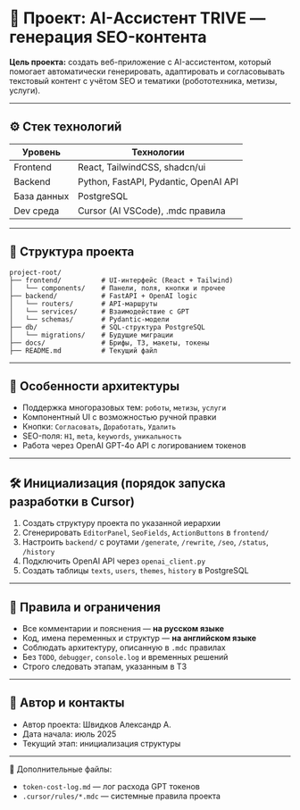 # 📘 Проект: AI-Ассистент TRIVE — генерация SEO-контента

**Цель проекта:** создать веб-приложение с AI-ассистентом, который помогает автоматически генерировать, адаптировать и согласовывать текстовый контент с учётом SEO и тематики (робототехника, метизы, услуги).

---

## ⚙️ Стек технологий

| Уровень     | Технологии                          |
|-------------|--------------------------------------|
| Frontend    | React, TailwindCSS, shadcn/ui       |
| Backend     | Python, FastAPI, Pydantic, OpenAI API |
| База данных | PostgreSQL                           |
| Dev среда   | Cursor (AI VSCode), .mdc правила     |

---

## 📁 Структура проекта

```
project-root/
├── frontend/          # UI-интерфейс (React + Tailwind)
│   └── components/    # Панели, поля, кнопки и прочее
├── backend/           # FastAPI + OpenAI logic
│   └── routers/       # API-маршруты
│   └── services/      # Взаимодействие с GPT
│   └── schemas/       # Pydantic-модели
├── db/                # SQL-структура PostgreSQL
│   └── migrations/    # Будущие миграции
├── docs/              # Брифы, ТЗ, макеты, токены
├── README.md          # Текущий файл
```

---

## 🧠 Особенности архитектуры

- Поддержка многоразовых тем: `роботы`, `метизы`, `услуги`
- Компонентный UI с возможностью ручной правки
- Кнопки: `Согласовать`, `Доработать`, `Удалить`
- SEO-поля: `H1`, `meta`, `keywords`, `уникальность`
- Работа через OpenAI GPT-4o API с логированием токенов

---

## 🛠️ Инициализация (порядок запуска разработки в Cursor)

1. Создать структуру проекта по указанной иерархии
2. Сгенерировать `EditorPanel`, `SeoFields`, `ActionButtons` в `frontend/`
3. Настроить `backend/` с роутами `/generate`, `/rewrite`, `/seo`, `/status`, `/history`
4. Подключить OpenAI API через `openai_client.py`
5. Создать таблицы `texts`, `users`, `themes`, `history` в PostgreSQL

---

## 📌 Правила и ограничения

- Все комментарии и пояснения — **на русском языке**
- Код, имена переменных и структур — **на английском языке**
- Соблюдать архитектуру, описанную в `.mdc` правилах
- Без `TODO`, `debugger`, `console.log` и временных решений
- Строго следовать этапам, указанным в ТЗ

---

## 🔐 Автор и контакты

- Автор проекта: Швидков Александр А.
- Дата начала: июль 2025
- Текущий этап: инициализация структуры

---

📎 Дополнительные файлы:
- `token-cost-log.md` — лог расхода GPT токенов
- `.cursor/rules/*.mdc` — системные правила проекта
